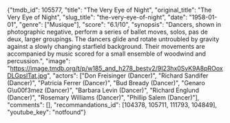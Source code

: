 {"tmdb_id": 105577, "title": "The Very Eye of Night", "original_title": "The Very Eye of Night", "slug_title": "the-very-eye-of-night", "date": "1958-01-01", "genre": ["Musique"], "score": "6.1/10", "synopsis": "Dancers, shown in photographic negative, perform a series of ballet moves, solos, pas de deux, larger groupings. The dancers glide and rotate untroubled by gravity against a slowly changing starfield background. Their movements are accompanied by music scored for a small ensemble of woodwind and percussion.", "image": "https://image.tmdb.org/t/p/w185_and_h278_bestv2/9I23hx0SvK9A8pROoxDLGpslTat.jpg", "actors": ["Don Freisinger (Dancer)", "Richard Sandifer (Dancer)", "Patricia Ferrer (Dancer)", "Bud Bready (Dancer)", "Genaro G\u00f3mez (Dancer)", "Barbara Levin (Dancer)", "Richard Englund (Dancer)", "Rosemary Williams (Dancer)", "Phillip Salem (Dancer)"], "comments": [], "recommandations_id": [104378, 105711, 111793, 104849], "youtube_key": "notfound"}
